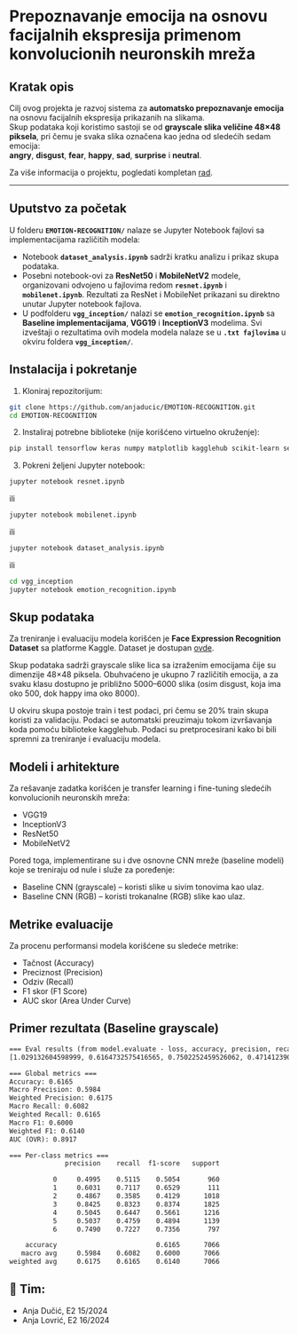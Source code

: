 # Prepoznavanje emocija na osnovu facijalnih ekspresija primenom konvolucionih neuronskih mreža

## Kratak opis

Cilj ovog projekta je razvoj sistema za **automatsko prepoznavanje emocija** na osnovu facijalnih ekspresija prikazanih na slikama.  
Skup podataka koji koristimo sastoji se od **grayscale slika veličine 48×48 piksela**, pri čemu je svaka slika označena kao jedna od sledećih sedam emocija:  
**angry**, **disgust**, **fear**, **happy**, **sad**, **surprise** i **neutral**. 

Za više informacija o projektu, pogledati kompletan [rad](https://github.com/anjaducic/EMOTION-RECOGNITION/blob/main/Naucni%20rad.pdf).

---

## Uputstvo za početak

U folderu **`EMOTION-RECOGNITION/`** nalaze se Jupyter Notebook fajlovi sa implementacijama različitih modela:  
- Notebook **`dataset_analysis.ipynb`** sadrži kratku analizu i prikaz skupa podataka.
- Posebni notebook-ovi za **ResNet50** i **MobileNetV2** modele, organizovani odvojeno u fajlovima redom **`resnet.ipynb`** i **`mobilenet.ipynb`**. Rezultati za ResNet i MobileNet prikazani su direktno unutar Jupyter notebook fajlova.
- U podfolderu **`vgg_inception/`** nalazi se **`emotion_recognition.ipynb`** sa **Baseline implementacijama**,  **VGG19** i **InceptionV3** modelima. Svi izveštaji o rezultatima ovih modela modela nalaze se u **`.txt fajlovima`** u okviru foldera **`vgg_inception/`**.


## Instalacija i pokretanje

1. Kloniraj repozitorijum:

```bash
git clone https://github.com/anjaducic/EMOTION-RECOGNITION.git
cd EMOTION-RECOGNITION
``` 
   
2. Instaliraj potrebne biblioteke (nije korišćeno virtuelno okruženje):

  ```bash
  pip install tensorflow keras numpy matplotlib kagglehub scikit-learn seaborn
  ```

3. Pokreni željeni Jupyter notebook:

```bash
jupyter notebook resnet.ipynb
```
ili
```bash
jupyter notebook mobilenet.ipynb
```
ili
```bash
jupyter notebook dataset_analysis.ipynb
```
ili
```bash
cd vgg_inception
jupyter notebook emotion_recognition.ipynb
```

## Skup podataka

Za treniranje i evaluaciju modela korišćen je **Face Expression Recognition Dataset**
 sa platforme Kaggle. Dataset je dostupan [ovde](https://www.kaggle.com/datasets/jonathanoheix/face-expression-recognition-dataset/data).

Skup podataka sadrži grayscale slike lica sa izraženim emocijama čije su dimenzije 48×48 piksela.
Obuhvaćeno je ukupno 7 različitih emocija, a za svaku klasu dostupno je približno 5000–6000 slika
(osim disgust, koja ima oko 500, dok happy ima oko 8000).

U okviru skupa postoje train i test podaci, pri čemu se 20% train skupa koristi za validaciju.
Podaci se automatski preuzimaju tokom izvršavanja koda pomoću biblioteke kagglehub.
Podaci su pretprocesirani kako bi bili spremni za treniranje i evaluaciju modela.

## Modeli i arhitekture

Za rešavanje zadatka korišćen je transfer learning i fine-tuning sledećih konvolucionih neuronskih mreža:
- VGG19	
- InceptionV3
- ResNet50	
- MobileNetV2
  
Pored toga, implementirane su i dve osnovne CNN mreže (baseline modeli) koje se treniraju od nule i služe za poređenje:
- Baseline CNN (grayscale) – koristi slike u sivim tonovima kao ulaz.
- Baseline CNN (RGB) – koristi trokanalne (RGB) slike kao ulaz.


## Metrike evaluacije

Za procenu performansi modela korišćene su sledeće metrike:
- Tačnost (Accuracy)
- Preciznost (Precision)
- Odziv (Recall)
- F1 skor (F1 Score)
- AUC skor (Area Under Curve)


## Primer rezultata (Baseline grayscale)
```txt
=== Eval results (from model.evaluate - loss, accuracy, precision, recall, AUC) ===
[1.029132604598999, 0.6164732575416565, 0.7502252459526062, 0.47141239047050476, 0.91164630651474]

=== Global metrics ===
Accuracy: 0.6165
Macro Precision: 0.5984
Weighted Precision: 0.6175
Macro Recall: 0.6082
Weighted Recall: 0.6165
Macro F1: 0.6000
Weighted F1: 0.6140
AUC (OVR): 0.8917

=== Per-class metrics ===
              precision    recall  f1-score   support

           0     0.4995    0.5115    0.5054       960
           1     0.6031    0.7117    0.6529       111
           2     0.4867    0.3585    0.4129      1018
           3     0.8425    0.8323    0.8374      1825
           4     0.5045    0.6447    0.5661      1216
           5     0.5037    0.4759    0.4894      1139
           6     0.7490    0.7227    0.7356       797

    accuracy                         0.6165      7066
   macro avg     0.5984    0.6082    0.6000      7066
weighted avg     0.6175    0.6165    0.6140      7066
```



## 👭 Tim: 
- Anja Dučić, E2 15/2024
- Anja Lovrić, E2 16/2024


